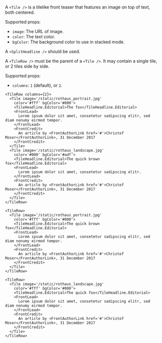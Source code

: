 A `<Tile />` is a tilelike front teaser that features an image on top of text, both centered.

Supported props:
- `image`: The URL of image.
- `color`: The text color.
- `bgColor`: The background color to use in stacked mode.

A `<SplitHeadline />` should be used.

A `<TileRow />` must be the parent of a `<Tile />`. It may contain a single tile, or 2 tiles side by side.

Supported props:
- `columns`: `1` (default), or `2`.


```react
<TileRow columns={2}>
  <Tile image='/static/rothaus_portrait.jpg'
    color='#fff' bgColor='#000'>
    <TileHeadline.Editorial>The fox</TileHeadline.Editorial>
    <FrontLead>
      Lorem ipsum dolor sit amet, consetetur sadipscing elitr, sed diam nonumy eirmod tempor.
    </FrontLead>
    <FrontCredit>
      An article by <FrontAuthorLink href='#'>Christof Moser</FrontAuthorLink>, 31 December 2017
    </FrontCredit>
  </Tile>
  <Tile image='/static/rothaus_landscape.jpg'
    color='#000' bgColor='#adf'>
    <TileHeadline.Editorial>The quick brown fox</TileHeadline.Editorial>
    <FrontLead>
      Lorem ipsum dolor sit amet, consetetur sadipscing elitr.
    </FrontLead>
    <FrontCredit>
      An article by <FrontAuthorLink href='#'>Christof Moser</FrontAuthorLink>, 31 December 2017
    </FrontCredit>
  </Tile>
</TileRow>
```

```react
<TileRow>
  <Tile image='/static/rothaus_portrait.jpg'
    color='#fff' bgColor='#000'>
    <TileHeadline.Editorial>The quick brown fox</TileHeadline.Editorial>
    <FrontLead>
      Lorem ipsum dolor sit amet, consetetur sadipscing elitr, sed diam nonumy eirmod tempor.
    </FrontLead>
    <FrontCredit>
      An article by <FrontAuthorLink href='#'>Christof Moser</FrontAuthorLink>, 31 December 2017
    </FrontCredit>
  </Tile>
</TileRow>
```

```react
<TileRow>
  <Tile image='/static/rothaus_landscape.jpg'
    color='#fff' bgColor='#000'>
    <TileHeadline.Editorial>The quick fox</TileHeadline.Editorial>
    <FrontLead>
      Lorem ipsum dolor sit amet, consetetur sadipscing elitr, sed diam nonumy eirmod tempor.
    </FrontLead>
    <FrontCredit>
      An article by <FrontAuthorLink href='#'>Christof Moser</FrontAuthorLink>, 31 December 2017
    </FrontCredit>
  </Tile>
</TileRow>
```
